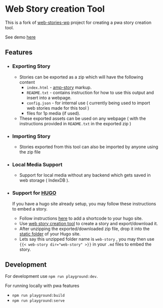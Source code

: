 # Web Story creation Tool

This is a fork of [web-stories-wp](https://github.com/google/web-stories-wp) project for creating a pwa story creation tool.

See demo [here](https://rtcamp.github.io/web-story-creation-tool)


## Features

- ### Exporting Story

    - Stories can be exported as a zip which will have the following content
        - `index.html`  - [amp-story](https://amp.dev/about/stories/) markup.
        - `README.txt`  - contains instruction for how to use this output and insert into a webpage.
        - `config.json` - for internal use ( currently being used to import web stories made for this tool )
        - files for 1p media (if used).
    - These exported assets can be used on any webpage ( with the instructions provided in `README.txt` in the exported zip )
  
- ### Importing Story

    - Stories exported from this tool can also be imported by anyone using the zip file
  
- ### Local Media Support

    - Support for local media without any backend which gets saved in web storage ( IndexDB ).
  
- ### Support for [HUGO](https://gohugo.io/) 

  If you have a hugo site already setup, you may follow these instructions to embed a story.
    - Follow instructions [here](https://gist.github.com/codingcarrots20/2be409105bce5cbc73b5f8184a730078) to add a shortcode to your hugo site.
    - Use [web story creation tool](https://rtcamp.github.io/web-story-creation-tool) to create a story and export/download it.
    - After unzipping the exported/downloaded zip file, drop it into the [static folder](https://gohugo.io/content-management/static-files/) of your Hugo site.
    - Lets say this unzipped folder name is `web-story` , you may then use `{{< web-story dir="web-story" >}}` in your `.md` files to embed the story.



## Development

For development use `npm run playground:dev`.

For running locally with pwa features

- `npm run playground:build`
- `npm run playground:serve`

